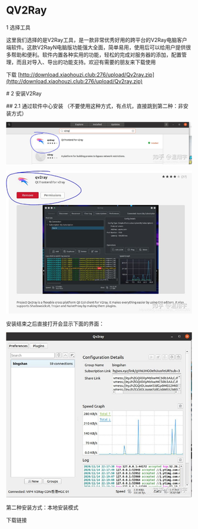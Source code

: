 # QV2Ray

&#x20;1 选择工具

这里我们选择的是V2Ray工具，是一款非常优秀好用的跨平台的V2Ray电脑客户端软件。这款V2RayN电脑版功能强大全面，简单易用，使用后可以给用户提供很多帮助和便利。软件内置各种实用的功能，轻松的完成对服务器的添加，配置管理，而且对导入、导出的功能支持。欢迎有需要的朋友来下载使用

下载  [http://download.xiaohouzi.club:276/upload/Qv2ray.zip](http://download.xiaohouzi.club:276/upload/Qv2ray.zip)

\# 2 安装V2Ray

\## 2.1 通过软件中心安装 （不要使用这种方式，有点坑，直接跳到第二种：非安装方式）

![](<../../.gitbook/assets/01 (1).jpg>)

![](<../../.gitbook/assets/02 (2).jpg>)

安装结束之后直接打开会显示下面的界面：

![](<../../.gitbook/assets/03 (1).jpg>)

第二种安装方式：本地安装模式

下载链接



